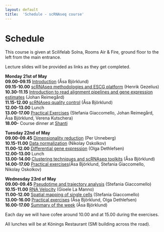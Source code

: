 ```yaml
---
layout: default
title:  'Schedule - scRNAseq course'
---
```


# Schedule

This course is given at Scilifelab Solna, Rooms Air & Fire, ground floor to the left from the main entrance. 

Lecture slides will be provided as links as they get completed. 

**Monday 21st of May**  
**09.00-09.15** [Introduction](slides/) (Åsa Björklund)   
**09.15-10.00** [scRNAseq methodologies and ESCG platform](slides/) (Henrik Gezelius)   
**10.30-11.15** [Introduction to read alignment pipelines and gene expression estimates](slides/) (Johan Reimegård)   
**11.15-12.00** [scRNAseq quality control](slides/) (Åsa Björklund)   
**12.00-13.00** Lunch   
**13.00-17.00** [Practical Exercises](https://bitbucket.org/scilifelab-lts/scrnaseq-labs) (Stefania Giaccomello, Johan Reimegård, Åsa Björklund, Verena Kutschera)   
**18.00-** Course dinner at [Shanti](http://www.shanti.se/)  

**Tuesday 22nd of May**   
**09.00-09.45** [Dimensionality reduction](slides/) (Per Unneberg)   
**10.15-11.00** [Data normalization](slides/) (Nikolay Oskolkov)   
**11.00-12.00** [Differential gene expression](slides/) (Olga Dethlefsen)   
**12.00-13.00** Lunch    
**13.00-14.00** [Clustering techniques and scRNAseq toolkits](slides/) (Åsa Björklund)   
**14.00-17.00** [Practical exercises](https://bitbucket.org/scilifelab-lts/scrnaseq-labs)(Åsa Björklund, Stefania Giaccomello, Nikolay Oskolkov)   

**Wednesday 23rd of May**  
**09.00-09.45** [Pseudotime and trajectory analysis](slides/) (Stefania Giaccomello)   
**10.15-11.00** [RNA Velocity](slides/) (Gioele La Manno)   
**11.00-12.00** [Spatial mapping of single cells](slides/) (Stefania Giaccomello)   
**13.00-16.00** [Practical exercises](https://bitbucket.org/scilifelab-lts/scrnaseq-labs) (Åsa Björklund, Olga Dethlefsen)   
**16.00-17.00** [Summary of the week]() (Åsa Björklund)   


Each day we will have cofee around 10.00 and at 15.00 during the exercises. 

All lunches will be at Könings Restaurant (SMI building across the road).

 
